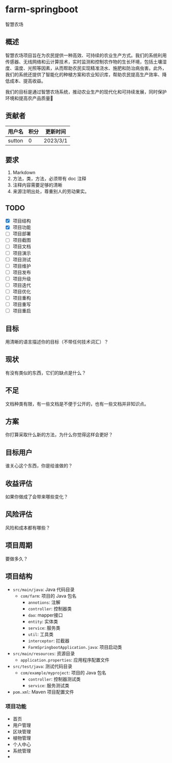# farm-springboot

智慧农场 
## 概述

智慧农场项目旨在为农民提供一种高效、可持续的农业生产方式。我们的系统利用传感器、无线网络和云计算技术，实时监测和控制农作物的生长环境，包括土壤湿度、温度、光照等因素，从而帮助农民实现精准浇水、施肥和防治病虫害。此外，我们的系统还提供了智能化的种植方案和农业知识库，帮助农民提高生产效率、降低成本、提高收益。

我们的目标是通过智慧农场系统，推动农业生产的现代化和可持续发展，同时保护环境和提高农产品质量🐳

## 贡献者

| 用户名    | 积分  | 更新时间     |
|--------|-----|----------|
| sutton | 0   | 2023/3/1 |

## 要求

1. Markdown
2. 方法，类，方法，必须带有 doc 注释
3. 注释内容需要足够的清晰
4. 来源注明出处，尊重别人的劳动果实。

## TODO

- [x] 项目结构
- [x] 项目功能
- [ ] 项目部署
- [ ] 项目截图
- [ ] 项目文档
- [ ] 项目演示
- [ ] 项目测试
- [ ] 项目维护
- [ ] 项目发布
- [ ] 项目升级
- [ ] 项目迭代
- [ ] 项目优化
- [ ] 项目重构
- [ ] 项目重写
- [ ] 项目重启

## 目标
用清晰的语言描述你的目标（不带任何技术词汇）？

## 现状
有没有类似的东西，它们的缺点是什么？


## 不足
文档种类有限，有一些文档是不便于公开的，也有一些文档并非知识点。

## 方案
你打算采取什么新的方法，为什么你觉得这样会更好？

## 目标用户
谁关心这个东西，你是给谁做的？

## 收益评估
如果你做成了会带来哪些变化？
## 风险评估
风险和成本都有哪些？
## 项目周期
要做多久？


## 

## 项目结构

- `src/main/java`: Java 代码目录
    - `com/farm`: 项目的 Java 包名
        - `annotions`: 注解
        - `controller`: 控制器类
        - `dao`: mapper接口
        - `entity`: 实体类
        - `service`: 服务类
        - `util`: 工具类
        - `interceptor`: 拦截器
        - `FarmSpringbootApplication.java`: 项目启动类
- `src/main/resources`: 资源目录
    - `application.properties`: 应用程序配置文件
- `src/test/java`: 测试代码目录
    - `com/example/myproject`: 项目的 Java 包名
        - `controller`: 控制器测试类
        - `service`: 服务测试类
- `pom.xml`: Maven 项目配置文件

### 项目功能

- 首页
- 用户管理
- 区块管理
- 植物管理
- 个人中心
- 系统管理
- 